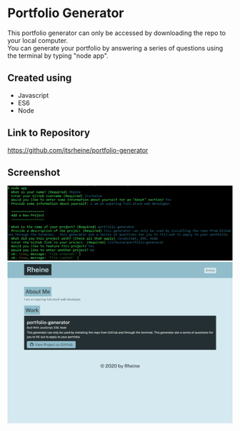 # Portfolio Generator
This portfolio generator can only be accessed by downloading the repo to your local computer.  
You can generate your portfolio by answering a series of questions using the terminal by typing "node app".

## Created using
* Javascript
* ES6
* Node

## Link to Repository
https://github.com/itsrheine/portfolio-generator


## Screenshot
![Screenshot](sc/sc2.JPG)
![Screenshot](sc/sc1.JPG)


